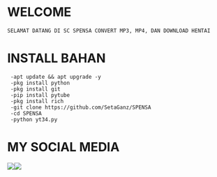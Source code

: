 # WELCOME
    SELAMAT DATANG DI SC SPENSA CONVERT MP3, MP4, DAN DOWNLOAD HENTAI
# INSTALL BAHAN
     -apt update && apt upgrade -y
     -pkg install python
     -pkg install git
     -pip install pytube
     -pkg install rich
     -git clone https://github.com/SetaGanz/SPENSA
     -cd SPENSA
     -python yt34.py

# MY SOCIAL MEDIA
 ​[![](https://img.shields.io/badge/Facebook-blue?logo=Facebook&logoColor=blue&labelColor=white)](https://www.facebook.com/seto.sanwa.3) 
 ​[![](https://img.shields.io/badge/Whatsapp-CHAT-red?logo=Whatsapp&logoColor=Brightgreen&labelColor=white)](https://wa.me/6289514564265?text=Asalamualaikum+bang) <br><br> 
